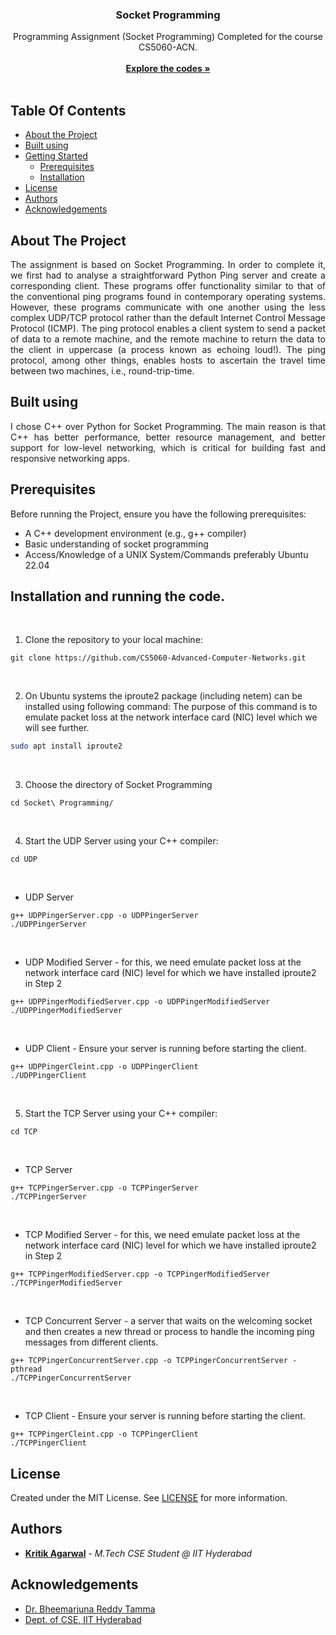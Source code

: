 <p align="center">
  <a href="https://github.com/Kritik007//CS5060-Advanced-Computer-Networks/tree/main/Socket%20Programming"></a>
  <h3 align="center">Socket Programming</h3>
  <p align="center">Programming Assignment (Socket Programming) Completed for the course CS5060-ACN.
    <br/>
    <br/>
    <a href="https://github.com/Kritik007//CS5060-Advanced-Computer-Networks/tree/main/Socket%20Programming"><strong>Explore the codes »</strong></a>
    <br/>
    <br/>
  </p>
</p>



## Table Of Contents

* [About the Project](#about-the-project)
* [Built using](#built-using)
* [Getting Started](#getting-started)
  * [Prerequisites](#prerequisites)
  * [Installation](#installation)
* [License](#license)
* [Authors](#authors)
* [Acknowledgements](#acknowledgements)

## About The Project
<div align="justify">
  The assignment is based on Socket Programming. In order to complete it, we first had to analyse a straightforward Python Ping server and create a corresponding client. These programs offer functionality similar to that of the conventional ping programs found in contemporary operating systems. However, these programs communicate with one another using the less complex UDP/TCP protocol rather than the default Internet Control Message Protocol (ICMP). The ping protocol enables a client system to send a packet of data to a remote machine, and the remote machine to return the data to the client in uppercase (a process known as echoing loud!). The ping protocol, among other things, enables hosts to ascertain the travel time between two machines, i.e., round-trip-time.
</div>

## Built using
<div align="justify">
  I chose C++ over Python for Socket Programming. The main reason is that C++ has better performance, better resource management, and better support for low-level networking, which is critical for building fast and responsive networking apps.
</div>

## Prerequisites
Before running the Project, ensure you have the following prerequisites:

- A C++ development environment (e.g., g++ compiler)
- Basic understanding of socket programming
- Access/Knowledge of a UNIX System/Commands preferably Ubuntu 22.04

## Installation and running the code.
<br/>

1. Clone the repository to your local machine:
```shell
git clone https://github.com/CS5060-Advanced-Computer-Networks.git
```
<br/>

2. On Ubuntu systems the iproute2 package (including netem) can be installed using following command:
   The purpose of this command is to emulate packet loss at the network interface card (NIC) level which we will see further.

```sh
sudo apt install iproute2
```
<br/>

3. Choose the directory of Socket Programming

```shell
cd Socket\ Programming/
```
<br/>

4. Start the UDP Server using your C++ compiler:

```shell
cd UDP
```
<br/>

  * UDP Server
```shell
g++ UDPPingerServer.cpp -o UDPPingerServer
./UDPPingerServer
```
<br/>

  * UDP Modified Server - for this, we need emulate packet loss at
the network interface card (NIC) level for which we have installed iproute2 in Step 2
```shell
g++ UDPPingerModifiedServer.cpp -o UDPPingerModifiedServer
./UDPPingerModifiedServer
```
<br/>

  * UDP Client - Ensure your server is running before starting the client.
```shell
g++ UDPPingerCleint.cpp -o UDPPingerClient
./UDPPingerClient
```
<br/>

5. Start the TCP Server using your C++ compiler:

```shell
cd TCP
```
<br/>

  * TCP Server
```shell
g++ TCPPingerServer.cpp -o TCPPingerServer
./TCPPingerServer
```
<br/>

*  TCP Modified Server - for this, we need emulate packet loss at
the network interface card (NIC) level for which we have installed iproute2 in Step 2
```shell
g++ TCPPingerModifiedServer.cpp -o TCPPingerModifiedServer
./TCPPingerModifiedServer
```
<br/>

*  TCP Concurrent Server - a server that waits on the welcoming socket and then creates a new thread or process to handle the incoming ping messages from different clients.
```shell
g++ TCPPingerConcurrentServer.cpp -o TCPPingerConcurrentServer -pthread
./TCPPingerConcurrentServer
```
<br/>

*  TCP Client - Ensure your server is running before starting the client.
```shell
g++ TCPPingerCleint.cpp -o TCPPingerClient
./TCPPingerClient
```

## License

Created under the MIT License. See [LICENSE](https://github.com/Kritik007//CS5060-Advanced-Computer-Networks/blob/main/LICENSE) for more information.

## Authors

* **[Kritik Agarwal](https://github.com/Kritik007/)** - *M.Tech CSE Student @ IIT Hyderabad*

## Acknowledgements

* [Dr. Bheemarjuna Reddy Tamma](https://people.iith.ac.in/tbr/)
* [Dept. of CSE, IIT Hyderabad](https://cse.iith.ac.in)
